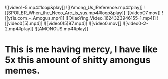 ![[video1-5.mp4#loop&play]]
![[Among_Us_Reference.mp4#play]]
![[SPOILER_When_the_Neco_Arc_is_sus.mp4#loop&play]]
![[video07.mov]]
![[yt1s.com_-_Amogus.mp4]]
![[XiaoYing_Video_1624323946155-1.mp4]]
![[video0(5).mp4]]
![[video0(5)97.mp4]]
![[video0.mov]]
![[video0-2-2.mp4#play]]
![[AMONGUS.mp4#play]]
# This is me having mercy, I have like 5x this amount of shitty amongus memes.
